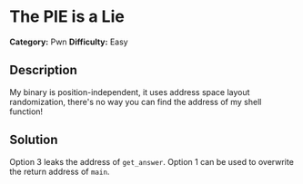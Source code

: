 # The PIE is a Lie
**Category:** Pwn
**Difficulty:** Easy

## Description
My binary is position-independent, it uses address space layout randomization, there's no way you can find the address of my shell function!

## Solution
Option 3 leaks the address of `get_answer`. Option 1 can be used to overwrite the return address of `main`.